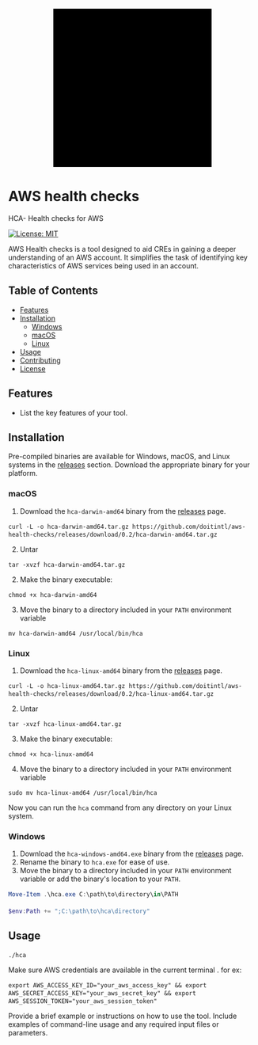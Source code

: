 &nbsp; &nbsp; &nbsp; &nbsp; &nbsp; &nbsp; &nbsp; &nbsp; &nbsp; &nbsp; &nbsp; &nbsp;![alt text](healthcheck.gif "HCA")
# AWS health checks
HCA- Health  checks for AWS

[![License: MIT](https://img.shields.io/badge/License-MIT-yellow.svg)](https://opensource.org/licenses/MIT)

AWS Health checks is a tool designed to aid CREs in gaining a deeper understanding of an AWS account. It simplifies the task of identifying key characteristics of AWS services being used in an account.

## Table of Contents

- [Features](#features)
- [Installation](#installation)
  - [Windows](#windows)
  - [macOS](#macos)
  - [Linux](#linux)
- [Usage](#usage)
- [Contributing](#contributing)
- [License](#license)

## Features

- List the key features of your tool.

## Installation

Pre-compiled binaries are available for Windows, macOS, and Linux systems in the [releases](https://github.com/doitintl/aws-health-checks/releases) section. Download the appropriate binary for your platform.

### macOS

1. Download the `hca-darwin-amd64` binary from the [releases](https://github.com/yourusername/project-name/releases) page.
```
curl -L -o hca-darwin-amd64.tar.gz https://github.com/doitintl/aws-health-checks/releases/download/0.2/hca-darwin-amd64.tar.gz
```
2. Untar
```
tar -xvzf hca-darwin-amd64.tar.gz
```
2. Make the binary executable: 
```
chmod +x hca-darwin-amd64
```
3. Move the binary to a directory included in your `PATH` environment variable 
```
mv hca-darwin-amd64 /usr/local/bin/hca
```




### Linux

1. Download the `hca-linux-amd64` binary from the [releases](https://github.com/yourusername/project-name/releases) page.
```
curl -L -o hca-linux-amd64.tar.gz https://github.com/doitintl/aws-health-checks/releases/download/0.2/hca-linux-amd64.tar.gz
```
2. Untar
```
tar -xvzf hca-linux-amd64.tar.gz
```
3. Make the binary executable: 
```
chmod +x hca-linux-amd64
```
4. Move the binary to a directory included in your `PATH` environment variable 
```
sudo mv hca-linux-amd64 /usr/local/bin/hca
```

Now you can run the `hca` command from any directory on your Linux system.

### Windows

1. Download the `hca-windows-amd64.exe` binary from the [releases](https://github.com/yourusername/project-name/releases) page.
2. Rename the binary to `hca.exe` for ease of use.
3. Move the binary to a directory included in your `PATH` environment variable or add the binary's location to your `PATH`.
```powershell
Move-Item .\hca.exe C:\path\to\directory\in\PATH

$env:Path += ";C:\path\to\hca\directory"
```

## Usage
```
./hca
```
Make sure AWS credentials are available in the current terminal . for ex: 
```
export AWS_ACCESS_KEY_ID="your_aws_access_key" && export AWS_SECRET_ACCESS_KEY="your_aws_secret_key" && export AWS_SESSION_TOKEN="your_aws_session_token"

```
Provide a brief example or instructions on how to use the tool. Include examples of command-line usage and any required input files or parameters.